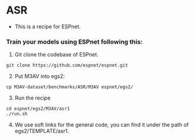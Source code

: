 # ASR
 - This is a recipe for ESPnet.

### Train your models using ESPnet following this:
1. Git clone the codebase of ESPnet.
```
git clone https://github.com/espnet/espnet.git
```
2. Put M3AV into egs2:
```
cp M3AV-dataset/benchmarks/ASR/M3AV espnet/egs2/
```
3. Run the recipe
```
cd espnet/egs2/M3AV/asr1
./run.sh
```
4. We use soft links for the general code, you can find it under the path of egs2/TEMPLATE/asr1.
